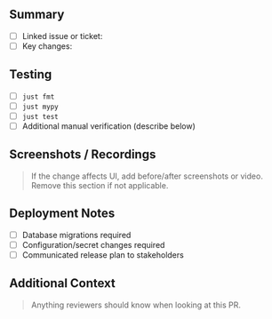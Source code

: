 ## Summary

- [ ] Linked issue or ticket:
- [ ] Key changes:

## Testing

- [ ] `just fmt`
- [ ] `just mypy`
- [ ] `just test`
- [ ] Additional manual verification (describe below)

## Screenshots / Recordings

> If the change affects UI, add before/after screenshots or video. Remove this section if not applicable.

## Deployment Notes

- [ ] Database migrations required
- [ ] Configuration/secret changes required
- [ ] Communicated release plan to stakeholders

## Additional Context

> Anything reviewers should know when looking at this PR.
